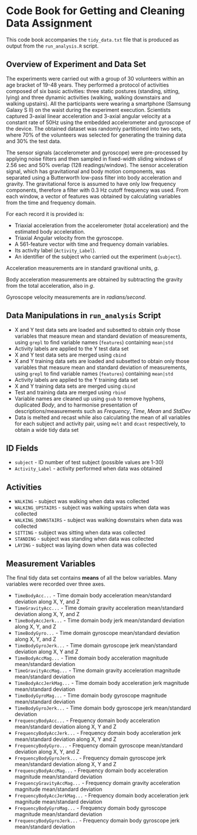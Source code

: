# Code Book for Getting and Cleaning Data Assignment

This code book accompanies the `tidy_data.txt` file that is produced as output from the `run_analysis.R` script.

## Overview of Experiment and Data Set

The experiments were carried out with a group of 30 volunteers within an age bracket of 19-48 years. They performed a protocol of activities composed of six basic activities: three static postures (standing, sitting, lying) and three dynamic activities (walking, walking downstairs and walking upstairs). All the participants were wearing a smartphone (Samsung Galaxy S II) on the waist during the experiment execution. Scientists captured 3-axial linear acceleration and 3-axial angular velocity at a constant rate of 50Hz using the embedded accelerometer and gyroscope of the device. The obtained dataset was randomly partitioned into two sets, where 70% of the volunteers was selected for generating the training data and 30% the test data. 

The sensor signals (accelerometer and gyroscope) were pre-processed by applying noise filters and then sampled in fixed-width sliding windows of 2.56 sec and 50% overlap (128 readings/window). The sensor acceleration signal, which has gravitational and body motion components, was separated using a Butterworth low-pass filter into body acceleration and gravity. The gravitational force is assumed to have only low frequency components, therefore a filter with 0.3 Hz cutoff frequency was used. From each window, a vector of features was obtained by calculating variables from the time and frequency domain.

For each record it is provided is:
* Triaxial acceleration from the accelerometer (total acceleration) and the estimated body acceleration.
* Triaxial Angular velocity from the gyroscope. 
* A 561-feature vector with time and frequency domain variables. 
* Its activity label (`Activity_Label`). 
* An identifier of the subject who carried out the experiment (`subject`).

Acceleration measurements are in standard gravitional units, *g*.

Body acceleration measurements are obtained by subtracting the gravity from the total acceleration, also in *g*.

Gyroscope velocity measurements are in *radians/second*.

## Data Manipulations in `run_analysis` Script

* X and Y test data sets are loaded and subsetted to obtain only those variables that measure mean and standard deviation of measurements, using `grepl` to find variable names (`features`) containing `mean|std`
* Activity labels are applied to the Y test data set
* X and Y test data sets are merged using `cbind`
* X and Y training data sets are loaded and subsetted to obtain only those variables that measure mean and standard deviation of measurements, using `grepl` to find variable names (`features`) containing `mean|std`
* Activity labels are applied to the Y training data set
* X and Y training data sets are merged using `cbind`
* Test and training data are merged using `rbind`
* Variable names are cleaned up using `gsub` to remove hyphens, duplicated *Body*, and to harmonise presentation of descriptions/measurements such as *Frequency*, *Time*, *Mean* and *StdDev*
* Data is melted and recast while also calculating the mean of all variables for each subject and activity pair, using `melt` and `dcast` respectively, to obtain a wide tidy data set

## ID Fields
* `subject` - ID number of test subject (possible values are 1-30)
* `Activity_Label` - activity performed when data was obtained

## Activities
* `WALKING` - subject was walking when data was collected
* `WALKING_UPSTAIRS` - subject was walking upstairs when data was collected
* `WALKING_DOWNSTAIRS` - subject was walking downstairs when data was collected
* `SITTING` - subject was sitting when data was collected
* `STANDING` - subject was standing when data was collected
* `LAYING` - subject was laying down when data was collected

## Measurement Variables

The final tidy data set contains **means** of all the below variables. Many variables were recorded over three axes.

* `TimeBodyAcc...` - Time domain body acceleration mean/standard deviation along X, Y, and Z
* `TimeGravityAcc...` - Time domain gravity acceleration mean/standard deviation along X, Y, and Z
* `TimeBodyAccJerk...` - Time domain body jerk mean/standard deviation along X, Y, and Z
* `TimeBodyGyro...` - Time domain gyroscope mean/standard deviation along X, Y, and Z
* `TimeBodyGyroJerk...` - Time domain gyroscope jerk mean/standard deviation along X, Y and Z
* `TimeBodyAccMag...` - Time domain body acceleration magnitude mean/standard deviation
* `TimeGravityAccMag...` - Time domain gravity acceleration magnitude mean/standard deviation
* `TimeBodyAccJerkMag...` - Time domain body acceleration jerk magnitude mean/standard deviation
* `TimeBodyGyroMag...` - Time domain body gyroscope magnitude mean/standard deviation
* `TimeBodyGyroJerk...` - Time domain body gyroscope jerk mean/standard deviation
* `FrequencyBodyAcc...` - Frequency domain body acceleration mean/standard deviation along X, Y and Z
* `FrequencyBodyAccJerk...` - Frequency domain body acceleration jerk mean/standard deviation along X, Y and Z
* `FrequencyBodyGyro...` - Frequency domain gyroscope mean/standard deviation along X, Y, and Z
* `FrequencyBodyGyroJerk...` - Frequency domain gyroscope jerk mean/standard deviation along X, Y and Z
* `FrequencyBodyAccMag...` - Frequency domain body acceleration magnitude mean/standard deviation
* `FrequencyGravityAccMag...` - Frequency domain gravity acceleration magnitude mean/standard deviation
* `FrequencyBodyAccJerkMag...` - Frequency domain body acceleration jerk magnitude mean/standard deviation
* `FrequencyBodyGyroMag...` - Frequency domain body gyroscope magnitude mean/standard deviation
* `FrequencyBodyGyroJerk...` - Frequency domain body gyroscope jerk mean/standard deviation
